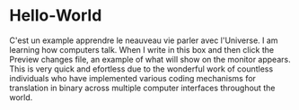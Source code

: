 # Hello-World
C'est un example apprendre le neauveau vie parler avec l'Universe.
I am learning how computers talk.
When I write in this box and then click the Preview changes file, an example of what will show on the monitor appears.  This is very quick and efortless due to the wonderful work of countless individuals who have implemented various coding mechanisms for translation in binary across multiple computer interfaces throughout the world.
